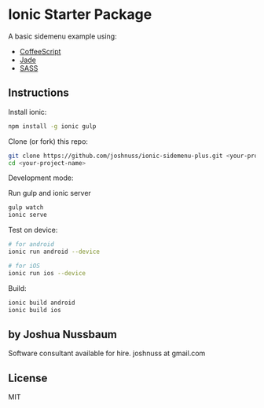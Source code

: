 # Ionic Starter Package

A basic sidemenu example using:

- [CoffeeScript](http://coffeescript.org)
- [Jade](http://jade-lang.com/)
- [SASS](http://sass-lang.com/)

## Instructions

Install ionic:

```bash
npm install -g ionic gulp
```

Clone (or fork) this repo:

```bash
git clone https://github.com/joshnuss/ionic-sidemenu-plus.git <your-project-name>
cd <your-project-name>
```

Development mode:

Run gulp and ionic server

```bash
gulp watch
ionic serve
```

Test on device:

```bash
# for android
ionic run android --device

# for iOS
ionic run ios --device
```

Build:

```bash
ionic build android
ionic build ios
```

## by Joshua Nussbaum

Software consultant available for hire. joshnuss at gmail.com

## License

MIT
